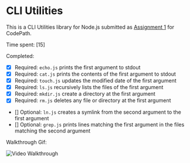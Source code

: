 # CLI Utilities

This is a CLI Utilities library for Node.js submitted as [Assignment 1](http://courses.codepath.com/courses/nodejs_fast_track/unit/1#!assignment) for CodePath.

Time spent: [15]

Completed:

* [x] Required: `echo.js` prints the first argument to stdout
* [x] Required: `cat.js` prints the contents of the first argument to stdout
* [x]  Required: `touch.js` updates the modified date of the first argument
* [x]  Required: `ls.js` recursively lists the files of the first argument
* [x]  Required: `mkdir.js` create a directory at the first argument
* [x]  Required: `rm.js` deletes any file or directory at the first argument 
* [] Optional: `ln.js` creates a symlink from the second argument to the first argument
* [] Optional: `grep.js` prints lines matching the first argument in the files matching the second argument

Walkthrough Gif:

![Video Walkthrough](http://i.imgur.com/ScGMqBC.gif?1)
